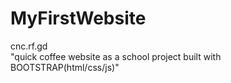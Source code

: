 # MyFirstWebsite
cnc.rf.gd<br>
"quick coffee website as a school project built with BOOTSTRAP(html/css/js)"
